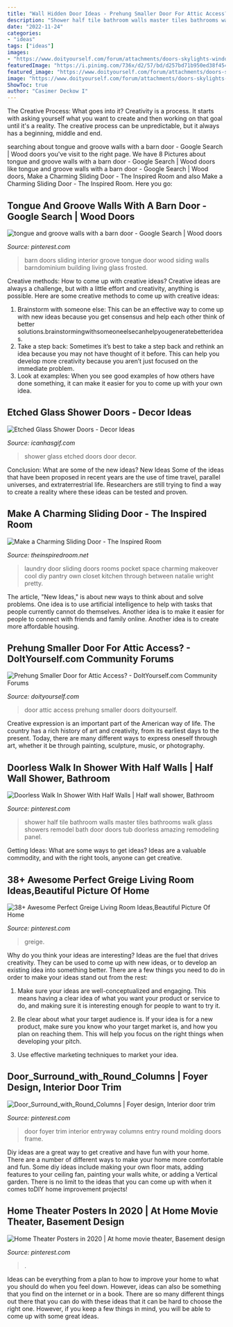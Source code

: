 ```yaml
---
title: "Wall Hidden Door Ideas - Prehung Smaller Door For Attic Access?"
description: "Shower half tile bathroom walls master tiles bathrooms walk glass showers remodel bath door doors tub doorless amazing remodeling panel"
date: "2022-11-24"
categories:
- "ideas"
tags: ["ideas"]
images:
- "https://www.doityourself.com/forum/attachments/doors-skylights-windows/59807d1449675748-prehung-smaller-door-attic-access-img_1918.jpg"
featuredImage: "https://i.pinimg.com/736x/d2/57/bd/d257bd71b950ed38f454907a277a0203.jpg"
featured_image: "https://www.doityourself.com/forum/attachments/doors-skylights-windows/59807d1449675748-prehung-smaller-door-attic-access-img_1918.jpg"
image: "https://www.doityourself.com/forum/attachments/doors-skylights-windows/59807d1449675748-prehung-smaller-door-attic-access-img_1918.jpg"
ShowToc: true
author: "Casimer Deckow I"
---
```



The Creative Process: What goes into it?
Creativity is a process. It starts with asking yourself what you want to create and then working on that goal until it's a reality. The creative process can be unpredictable, but it always has a beginning, middle and end.

	

		
searching about tongue and groove walls with a barn door - Google Search | Wood doors you've visit to the right page. We have 8 Pictures about tongue and groove walls with a barn door - Google Search | Wood doors like tongue and groove walls with a barn door - Google Search | Wood doors, Make a Charming Sliding Door - The Inspired Room and also Make a Charming Sliding Door - The Inspired Room. Here you go:
		
    
## Tongue And Groove Walls With A Barn Door - Google Search | Wood Doors

<img loading=lazy src="https://i.pinimg.com/736x/58/34/e6/5834e6355ea0dd2ca1be93cca1b8552c--interior-barn-doors-sliding-barn-doors.jpg" onerror="this.onerror=null;this.src='https://tse1.mm.bing.net/th?id=OIP.Xgwl5Gvquz6H2owJrna_YgHaJ4&amp;pid=15.1';" alt="tongue and groove walls with a barn door - Google Search | Wood doors">

_Source: pinterest.com_

>barn doors sliding interior groove tongue door wood siding walls barndominium building living glass frosted. 

	

Creative methods: How to come up with creative ideas?
Creative ideas are always a challenge, but with a little effort and creativity, anything is possible. Here are some creative methods to come up with creative ideas:
1. Brainstorm with someone else: This can be an effective way to come up with new ideas because you get consensus and help each other think of better solutions.brainstormingwithsomeoneelsecanhelpyougeneratebetterideas.
2. Take a step back: Sometimes it’s best to take a step back and rethink an idea because you may not have thought of it before. This can help you develop more creativity because you aren’t just focused on the immediate problem.
3. Look at examples: When you see good examples of how others have done something, it can make it easier for you to come up with your own idea.

    
## Etched Glass Shower Doors - Decor Ideas

<img loading=lazy src="https://www.icanhasgif.com/wp-content/uploads/2015/02/Etched-Glass-Shower-Doors.jpg" onerror="this.onerror=null;this.src='https://tse2.mm.bing.net/th?id=OIP.OErKtTm6M1ccGpcEHMSqpQHaKI&amp;pid=15.1';" alt="Etched Glass Shower Doors - Decor Ideas">

_Source: icanhasgif.com_

>shower glass etched doors door decor. 

	

Conclusion: What are some of the new ideas?
New Ideas
Some of the ideas that have been proposed in recent years are the use of time travel, parallel universes, and extraterrestrial life. Researchers are still trying to find a way to create a reality where these ideas can be tested and proven.

    
## Make A Charming Sliding Door - The Inspired Room

<img loading=lazy src="https://theinspiredroom.net/wp-content/uploads/2012/01/laundry-room-makeover-sliding-door.jpg" onerror="this.onerror=null;this.src='https://tse4.mm.bing.net/th?id=OIP.8CMguHrLd9p2Shw_MQ7RCQHaLH&amp;pid=15.1';" alt="Make a Charming Sliding Door - The Inspired Room">

_Source: theinspiredroom.net_

>laundry door sliding doors rooms pocket space charming makeover cool diy pantry own closet kitchen through between natalie wright pretty. 

	

The article, "New Ideas," is about new ways to think about and solve problems. One idea is to use artificial intelligence to help with tasks that people currently cannot do themselves. Another idea is to make it easier for people to connect with friends and family online. Another idea is to create more affordable housing.

    
## Prehung Smaller Door For Attic Access? - DoItYourself.com Community Forums

<img loading=lazy src="https://www.doityourself.com/forum/attachments/doors-skylights-windows/59807d1449675748-prehung-smaller-door-attic-access-img_1918.jpg" onerror="this.onerror=null;this.src='https://tse1.mm.bing.net/th?id=OIP.__SEStuqdCIfDzPcal1zTwHaJ4&amp;pid=15.1';" alt="Prehung Smaller Door for Attic Access? - DoItYourself.com Community Forums">

_Source: doityourself.com_

>door attic access prehung smaller doors doityourself. 

	

Creative expression is an important part of the American way of life. The country has a rich history of art and creativity, from its earliest days to the present. Today, there are many different ways to express oneself through art, whether it be through painting, sculpture, music, or photography.

    
## Doorless Walk In Shower With Half Walls | Half Wall Shower, Bathroom

<img loading=lazy src="https://i.pinimg.com/736x/96/b2/af/96b2af7ca0f8013953084341b958c0ab.jpg" onerror="this.onerror=null;this.src='https://tse4.mm.bing.net/th?id=OIP.YAVHaPg9v8lEZhC17Sv2xQHaMa&amp;pid=15.1';" alt="Doorless Walk In Shower With Half Walls | Half wall shower, Bathroom">

_Source: pinterest.com_

>shower half tile bathroom walls master tiles bathrooms walk glass showers remodel bath door doors tub doorless amazing remodeling panel. 

	

Getting Ideas: What are some ways to get ideas?
Ideas are a valuable commodity, and with the right tools, anyone can get creative.

    
## 38+ Awesome Perfect Greige Living Room Ideas,Beautiful Picture Of Home

<img loading=lazy src="https://i.pinimg.com/736x/06/b8/bd/06b8bdd639d195268ea3a7dbbc25ba03.jpg" onerror="this.onerror=null;this.src='https://tse2.mm.bing.net/th?id=OIP.2kPJFVuZtnLeApVyIbPbVgHaJ3&amp;pid=15.1';" alt="38+ Awesome Perfect Greige Living Room Ideas,Beautiful Picture Of Home">

_Source: pinterest.com_

>greige. 

	

Why do you think your ideas are interesting?
Ideas are the fuel that drives creativity. They can be used to come up with new ideas, or to develop an existing idea into something better. There are a few things you need to do in order to make your ideas stand out from the rest:
1. Make sure your ideas are well-conceptualized and engaging. This means having a clear idea of what you want your product or service to do, and making sure it is interesting enough for people to want to try it.

2. Be clear about what your target audience is. If your idea is for a new product, make sure you know who your target market is, and how you plan on reaching them. This will help you focus on the right things when developing your pitch.

3. Use effective marketing techniques to market your idea.

    
## Door_Surround_with_Round_Columns | Foyer Design, Interior Door Trim

<img loading=lazy src="https://i.pinimg.com/736x/9d/dd/bd/9dddbdafd1d6623b4dc97c9193f9dd90--foyer-design-foyer-ideas.jpg" onerror="this.onerror=null;this.src='https://tse1.mm.bing.net/th?id=OIP.MEd-s0KOs9O-BcJXD73QnQHaLG&amp;pid=15.1';" alt="Door_Surround_with_Round_Columns | Foyer design, Interior door trim">

_Source: pinterest.com_

>door foyer trim interior entryway columns entry round molding doors frame. 

	

Diy ideas are a great way to get creative and have fun with your home. There are a number of different ways to make your home more comfortable and fun. Some diy ideas include making your own floor mats, adding features to your ceiling fan, painting your walls white, or adding a Vertical garden. There is no limit to the ideas that you can come up with when it comes toDIY home improvement projects!

    
## Home Theater Posters In 2020 | At Home Movie Theater, Basement Design

<img loading=lazy src="https://i.pinimg.com/736x/d2/57/bd/d257bd71b950ed38f454907a277a0203.jpg" onerror="this.onerror=null;this.src='https://tse1.mm.bing.net/th?id=OIP.MUiu__nNCR73bTmZm5K14QHaJ3&amp;pid=15.1';" alt="Home Theater Posters in 2020 | At home movie theater, Basement design">

_Source: pinterest.com_

>. 

	

Ideas can be everything from a plan to how to improve your home to what you should do when you feel down. However, ideas can also be something that you find on the internet or in a book. There are so many different things out there that you can do with these ideas that it can be hard to choose the right one. However, if you keep a few things in mind, you will be able to come up with some great ideas.

